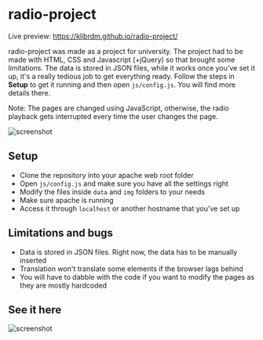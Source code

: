 # radio-project
Live preview: https://klibrdm.github.io/radio-project/

radio-project was made as a project for university. The project had to be made with HTML, CSS and Javascript (+jQuery) so that brought some limitations. The data is stored in JSON files, while it works once you've set it up, it's a really tedious job to get everything ready. Follow the steps in **Setup** to get it running and then open `js/config.js`. You will find more details there.

Note: The pages are changed using JavaScript, otherwise, the radio playback gets interrupted every time the user changes the page.

![screenshot](https://i.imgur.com/O7BnPiM.jpg)

## Setup
* Clone the repository into your apache web root folder
* Open `js/config.js` and make sure you have all the settings right
* Modify the files inside `data` and `img` folders to your needs
* Make sure apache is running
* Access it through `localhost` or another hostname that you've set up
## Limitations and bugs
* Data is stored in JSON files. Right now, the data has to be manually inserted
* Translation won't translate some elements if the browser lags behind
* You will have to dabble with the code if you want to modify the pages as they are mostly hardcoded
## See it here
![screenshot](https://i.imgur.com/lEWezAm.gif)
